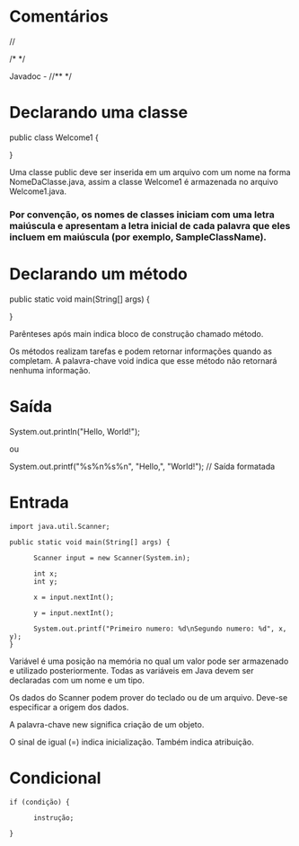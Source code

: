# Comentários

//

/* */

Javadoc - //** */

# Declarando uma classe

public class Welcome1 {

}

Uma classe public deve ser inserida em um arquivo com um nome na forma NomeDaClasse.java, assim a classe Welcome1 é armazenada no arquivo Welcome1.java.

### Por convenção, os nomes de classes iniciam com uma letra maiúscula e apresentam a letra inicial de cada palavra que eles incluem em maiúscula (por exemplo, SampleClassName).

# Declarando um método

public static void main(String[] args) {

}

Parênteses após main indica bloco de construção chamado método.

Os métodos realizam tarefas e podem retornar informações quando as completam. A palavra-chave void indica que esse método não retornará nenhuma informação.

# Saída

System.out.println("Hello, World!");

ou

System.out.printf("%s%n%s%n", "Hello,", "World!"); // Saída formatada

# Entrada
~~~
import java.util.Scanner;

public static void main(String[] args) {

      Scanner input = new Scanner(System.in);
      
      int x; 
      int y;
      
      x = input.nextInt();
      
      y = input.nextInt();
      
      System.out.printf("Primeiro numero: %d\nSegundo numero: %d", x, y);
}
~~~
Variável é uma posição na memória no qual um valor pode ser armazenado e utilizado posteriormente. Todas as variáveis em Java devem ser declaradas com um nome e um tipo.

Os dados do Scanner podem prover do teclado ou de um arquivo. Deve-se especificar a origem dos dados.

A palavra-chave new significa criação de um objeto.

O sinal de igual (=) indica inicialização. Também indica atribuição.

# Condicional
~~~
if (condição) {
      
      instrução;

}
~~~
